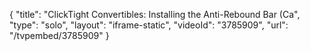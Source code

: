 {
    "title": "ClickTight Convertibles: Installing the Anti-Rebound Bar (Ca",
    "type": "solo",
    "layout": "iframe-static",
    "videoId": "3785909",
    "url": "\/tvpembed\/3785909"
}